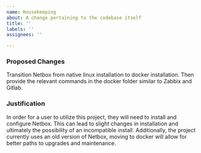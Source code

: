 ```yaml
---
name: Housekeeping
about: A change pertaining to the codebase itself
title: ''
labels: ''
assignees: ''

---
```


### Proposed Changes
Transition Netbox from native linux installation to docker installation. Then provide the relevant commands in the docker folder similar to Zabbix and Gitlab.

<!-- Provide justification for the proposed change(s). -->
### Justification
In order for a user to utilize this project, they will need to install and configure Netbox. This can lead to slight changes in installation and ultimately the possibility of an incompatible install. Additionally, the project currently uses an old version of Netbox, moving to docker will allow for better paths to upgrades and maintenance.
